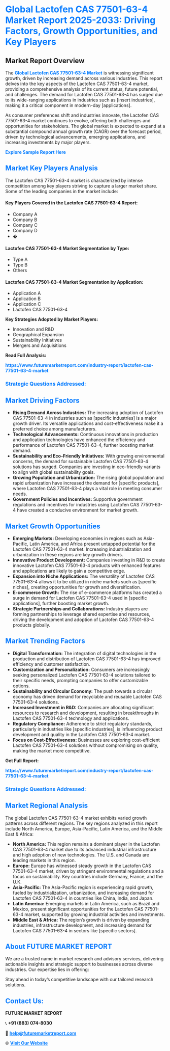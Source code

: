 <h1 style="color: #007BFF;">Global Lactofen CAS 77501-63-4 Market Report 2025-2033: Driving Factors, Growth Opportunities, and Key Players</h1>

<section id="overview">
<h2>Market Report Overview</h2>
<p>The <a href="https://www.futuremarketreport.com/industry-report/lactofen-cas-77501-63-4-market" style="color: #007BFF; text-decoration: none;"><strong>Global Lactofen CAS 77501-63-4 Market</strong></a> is witnessing significant growth, driven by increasing demand across various industries. This report delves into the key aspects of the Lactofen CAS 77501-63-4 market, providing a comprehensive analysis of its current status, future potential, and challenges. The demand for Lactofen CAS 77501-63-4 has surged due to its wide-ranging applications in industries such as [insert industries], making it a critical component in modern-day [applications].</p>
<p>As consumer preferences shift and industries innovate, the Lactofen CAS 77501-63-4 market continues to evolve, offering both challenges and opportunities for stakeholders. The global market is expected to expand at a substantial compound annual growth rate (CAGR) over the forecast period, driven by technological advancements, emerging applications, and increasing investments by major players.</p>
</section>

<section id="overview">
<p><a href="https://www.futuremarketreport.com/request-sample/reportId=116512" style="color: #007BFF; text-decoration: none;"><strong>Explore Sample Report Here</strong></a></p>
</section>

<section id="key-players">
<h2 style="color: #007BFF;">Market Key Players Analysis</h2>
<p>The Lactofen CAS 77501-63-4 market is characterized by intense competition among key players striving to capture a larger market share. Some of the leading companies in the market include:</p>
<h4>Key Players Covered in the Lactofen CAS 77501-63-4 Report:</h4>
<ul><li>Company A</li><li>Company B</li><li>Company C</li><li>Company D</li><li>�</li></ul>
<h4>Lactofen CAS 77501-63-4 Market Segmentation by Type:</h4>
<ul><li>Type A</li><li>Type B</li><li>Others</li></ul>

<h4>Lactofen CAS 77501-63-4 Market Segmentation by Application:</h4>
<ul><li>Application A</li><li>Application B</li><li>Application C</li><li>Lactofen CAS 77501-63-4</li></ul>
<p><strong>Key Strategies Adopted by Market Players:</strong></p>
<ul>
<li>Innovation and R&D</li>
<li>Geographical Expansion</li>
<li>Sustainability Initiatives</li>
<li>Mergers and Acquisitions</li>
</ul>
</section>

<section>
<p><strong>Read Full Analysis: </strong></p><a href="https://www.futuremarketreport.com/industry-report/lactofen-cas-77501-63-4-market" style="color: #007BFF; text-decoration: none;"><strong>https://www.futuremarketreport.com/industry-report/lactofen-cas-77501-63-4-market</strong></a>
<h3 style="color: #007BFF;">Strategic Questions Addressed:</h3>
</section>

<section id="driving-factors">
<h2 style="color: #007BFF;">Market Driving Factors</h2>
<ul>
<li><strong>Rising Demand Across Industries:</strong> The increasing adoption of Lactofen CAS 77501-63-4 in industries such as [specific industries] is a major growth driver. Its versatile applications and cost-effectiveness make it a preferred choice among manufacturers.</li>
<li><strong>Technological Advancements:</strong> Continuous innovations in production and application technologies have enhanced the efficiency and performance of Lactofen CAS 77501-63-4, further boosting market demand.</li>
<li><strong>Sustainability and Eco-Friendly Initiatives:</strong> With growing environmental concerns, the demand for sustainable Lactofen CAS 77501-63-4 solutions has surged. Companies are investing in eco-friendly variants to align with global sustainability goals.</li>
<li><strong>Growing Population and Urbanization:</strong> The rising global population and rapid urbanization have increased the demand for [specific products], where Lactofen CAS 77501-63-4 plays a vital role in meeting consumer needs.</li>
<li><strong>Government Policies and Incentives:</strong> Supportive government regulations and incentives for industries using Lactofen CAS 77501-63-4 have created a conducive environment for market growth.</li>
</ul>
</section>

<section id="growth-opportunities">
<h2 style="color: #007BFF;">Market Growth Opportunities</h2>
<ul>
<li><strong>Emerging Markets:</strong> Developing economies in regions such as Asia-Pacific, Latin America, and Africa present untapped potential for the Lactofen CAS 77501-63-4 market. Increasing industrialization and urbanization in these regions are key growth drivers.</li>
<li><strong>Innovative Product Development:</strong> Companies investing in R&D to create innovative Lactofen CAS 77501-63-4 products with enhanced features and applications are likely to gain a competitive edge.</li>
<li><strong>Expansion into Niche Applications:</strong> The versatility of Lactofen CAS 77501-63-4 allows it to be utilized in niche markets such as [specific niches], creating opportunities for growth and diversification.</li>
<li><strong>E-commerce Growth:</strong> The rise of e-commerce platforms has created a surge in demand for Lactofen CAS 77501-63-4 used in [specific applications], further boosting market growth.</li>
<li><strong>Strategic Partnerships and Collaborations:</strong> Industry players are forming partnerships to leverage shared expertise and resources, driving the development and adoption of Lactofen CAS 77501-63-4 products globally.</li>
</ul>
</section>

<section id="trending-factors">
<h2 style="color: #007BFF;">Market Trending Factors</h2>
<ul>
<li><strong>Digital Transformation:</strong> The integration of digital technologies in the production and distribution of Lactofen CAS 77501-63-4 has improved efficiency and customer satisfaction.</li>
<li><strong>Customization and Personalization:</strong> Consumers are increasingly seeking personalized Lactofen CAS 77501-63-4 solutions tailored to their specific needs, prompting companies to offer customizable options.</li>
<li><strong>Sustainability and Circular Economy:</strong> The push towards a circular economy has driven demand for recyclable and reusable Lactofen CAS 77501-63-4 solutions.</li>
<li><strong>Increased Investment in R&D:</strong> Companies are allocating significant resources to research and development, resulting in breakthroughs in Lactofen CAS 77501-63-4 technology and applications.</li>
<li><strong>Regulatory Compliance:</strong> Adherence to strict regulatory standards, particularly in industries like [specific industries], is influencing product development and quality in the Lactofen CAS 77501-63-4 market.</li>
<li><strong>Focus on Cost-Effectiveness:</strong> Businesses are exploring cost-efficient Lactofen CAS 77501-63-4 solutions without compromising on quality, making the market more competitive.</li>
</ul>
</section>

<section>
<p><strong>Get Full Report: </strong></p><a href="https://www.futuremarketreport.com/industry-report/lactofen-cas-77501-63-4-market" style="color: #007BFF; text-decoration: none;"><strong>https://www.futuremarketreport.com/industry-report/lactofen-cas-77501-63-4-market</strong></a>
<h3 style="color: #007BFF;">Strategic Questions Addressed:</h3>
</section>


<section id="regional-analysis">
<h2 style="color: #007BFF;">Market Regional Analysis</h2>
<p>The global Lactofen CAS 77501-63-4 market exhibits varied growth patterns across different regions. The key regions analyzed in this report include North America, Europe, Asia-Pacific, Latin America, and the Middle East & Africa:</p>
<ul>
<li><strong>North America:</strong> This region remains a dominant player in the Lactofen CAS 77501-63-4 market due to its advanced industrial infrastructure and high adoption of new technologies. The U.S. and Canada are leading markets in this region.</li>
<li><strong>Europe:</strong> Europe has witnessed steady growth in the Lactofen CAS 77501-63-4 market, driven by stringent environmental regulations and a focus on sustainability. Key countries include Germany, France, and the U.K.</li>
<li><strong>Asia-Pacific:</strong> The Asia-Pacific region is experiencing rapid growth, fueled by industrialization, urbanization, and increasing demand for Lactofen CAS 77501-63-4 in countries like China, India, and Japan.</li>
<li><strong>Latin America:</strong> Emerging markets in Latin America, such as Brazil and Mexico, present significant opportunities for the Lactofen CAS 77501-63-4 market, supported by growing industrial activities and investments.</li>
<li><strong>Middle East & Africa:</strong> The region’s growth is driven by expanding industries, infrastructure development, and increasing demand for Lactofen CAS 77501-63-4 in sectors like [specific sectors].</li>
</ul>
</section>

<footer>
<h2 style="color: #007BFF;">About FUTURE MARKET REPORT</h2>
<p>We are a trusted name in market research and advisory services, delivering actionable insights and strategic support to businesses across diverse industries. Our expertise lies in offering:</p>

<p>Stay ahead in today’s competitive landscape with our tailored research solutions.</p>

<h2 style="color: #007BFF;">Contact Us:</h2>
<p><strong>FUTURE MARKET REPORT</strong></p>
<p>📞 <strong>+91 (883) 074-8030</strong></p>
<p>📧 <strong><a href="mailto:help@futuremarketreport.com" style="color: #007BFF;">help@futuremarketreport.com</a></strong></p>
<p>🌐 <strong><a href="https://www.futuremarketreport.com/" style="color: #007BFF;">Visit Our Website</a></strong></p>
</footer>